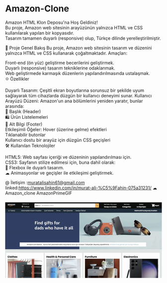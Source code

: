 # Amazon-Clone

Amazon HTML Klon Deposu'na Hoş Geldiniz!<br>
Bu proje, Amazon web sitesinin arayüzünün yalnızca HTML ve CSS kullanılarak yapılan bir kopyasıdır.<br>
Tasarım tamamen duyarlı (responsive) olup, Türkçe dilinde yerelleştirilmiştir.<br>

🎯 Proje Genel Bakış
Bu proje, Amazon web sitesinin tasarım ve düzenini yalnızca HTML ve CSS kullanarak çoğaltmaktadır. Amaçları:<br>

Front-end (ön yüz) geliştirme becerilerini geliştirmek.<br>
Duyarlı (responsive) tasarım tekniklerine odaklanmak.<br>
Web geliştirmede karmaşık düzenlerin yapılandırılmasında ustalaşmak.<br>
🌣 Özellikler

Duyarlı Tasarım: Çeşitli ekran boyutlarına sorunsuz bir şekilde uyum sağlayarak tüm cihazlarda düzgün bir kullanıcı deneyimi sunar.
Kullanıcı Arayüzü Düzeni: Amazon'un ana bölümlerini yeniden yaratır, bunlar arasında:<br>
🧩 Başlık (Header)<br>
🛍️ Ürün Listelemeleri<br>
📄 Alt Bilgi (Footer)<br>
Etkileşimli Öğeler:
Hover (üzerine gelme) efektleri<br>
Tıklanabilir butonlar<br>
Kullanıcı dostu bir arayüz için düzgün CSS geçişleri<br>
🛠️ Kullanılan Teknolojiler<br>

HTML5: Web sayfası içeriği ve düzeninin yapılandırılması için.<br>
CSS3: Sayfanın stilize edilmesi için, buna dahil olarak:<br>
🎨 Flexbox ile duyarlı tasarım.<br>
☁ Animasyonlar ve geçişler ile etkileşimi geliştirmek.<br>


@ İletişim :muratalisahin61@gmail.com
linked:https://www.linkedin.com/in/murat-ali-%C5%9Fahin-075a31231/
☁ Amazon_clone AmazonPrimeGIF
<br><br>
![alt text](<Ekran Kaydı-1.gif>)

